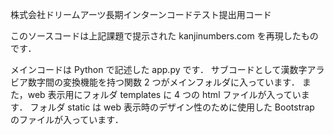 株式会社ドリームアーツ長期インターンコードテスト提出用コード

このソースコードは上記課題で提示された kanjinumbers.com を再現したものです．

メインコードは Python で記述した app.py です．
サブコードとして漢数字アラビア数字間の変換機能を持つ関数 2 つがメインフォルダに入っています．
また，web  表示用にフォルダ templates に 4 つの html ファイルが入っています．
フォルダ static は web 表示時のデザイン性のために使用した Bootstrap のファイルが入っています．

